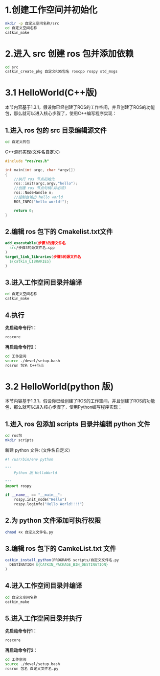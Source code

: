 # 1.创建工作空间并初始化
```bash
mkdir -p 自定义空间名称/src
cd 自定义空间名称
catkin_make
```
# 2.进入 src 创建 ros 包并添加依赖
```bash
cd src
catkin_create_pkg 自定义ROS包名 roscpp rospy std_msgs
```
# 3.1 HelloWorld(C++版)

本节内容基于1.3.1，假设你已经创建了ROS的工作空间，并且创建了ROS的功能包，那么就可以进入核心步骤了，使用C++编写程序实现：
## 1.进入 ros 包的 src 目录编辑源文件
```bash
cd 自定义的包
```

C++源码实现(文件名自定义)
```cpp
#include "ros/ros.h"

int main(int argc, char *argv[])
{
    //执行 ros 节点初始化
    ros::init(argc,argv,"hello");
    //创建 ros 节点句柄(非必须)
    ros::NodeHandle n;
    //控制台输出 hello world
    ROS_INFO("hello world!");

    return 0;
}

```
## 2.编辑 ros 包下的 Cmakelist.txt文件
```Cmake
add_executable(步骤3的源文件名
  src/步骤3的源文件名.cpp
)
target_link_libraries(步骤3的源文件名
  ${catkin_LIBRARIES}
)
```
## 3.进入工作空间目录并编译
```bash
cd 自定义空间名称
catkin_make
```
## 4.执行
**先启动命令行1：**
```bash
roscore
```
**再启动命令行2：**
```bash
cd 工作空间
source ./devel/setup.bash
rosrun 包名 C++节点

```
# 3.2 HelloWorld(python 版)
本节内容基于1.3.1，假设你已经创建了ROS的工作空间，并且创建了ROS的功能包，那么就可以进入核心步骤了，使用Python编写程序实现：
## 1.进入 ros 包添加 scripts 目录并编辑 python 文件
```bash
cd ros包
mkdir scripts
```
新建 python 文件: (文件名自定义)
```python
#! /usr/bin/env python

"""
    Python 版 HelloWorld

"""
import rospy

if __name__ == "__main__":
    rospy.init_node("Hello")
    rospy.loginfo("Hello World!!!!")

```
## 2.为 python 文件添加可执行权限
```bash
chmod +x 自定义文件名.py
```
## 3.编辑 ros 包下的 CamkeList.txt 文件
```Cmake
catkin_install_python(PROGRAMS scripts/自定义文件名.py
  DESTINATION ${CATKIN_PACKAGE_BIN_DESTINATION}
)
```
## 4.进入工作空间目录并编译

```bash
cd 自定义空间名称
catkin_make
```
## 5.进入工作空间目录并执行
**先启动命令行1：**
```bash
roscore
```
**再启动命令行2：**
```bash
cd 工作空间
source ./devel/setup.bash
rosrun 包名 自定义文件名.py
```